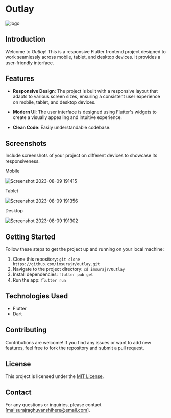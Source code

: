 # Outlay

![logo](https://github.com/Imsurajr/outlay/assets/92632170/a1af1974-bb81-4c0b-8dac-d1e3282ccb9f)


## Introduction

Welcome to *Outlay*! This is a responsive Flutter frontend project designed to work seamlessly across mobile, tablet, and desktop devices. It provides a user-friendly interface.

## Features

- **Responsive Design**: The project is built with a responsive layout that adapts to various screen sizes, ensuring a consistent user experience on mobile, tablet, and desktop devices.

- **Modern UI**: The user interface is designed using Flutter's widgets to create a visually appealing and intuitive experience.

- **Clean Code**: Easily understandable codebase.

## Screenshots

Include screenshots of your project on different devices to showcase its responsiveness.

Mobile            

![Screenshot 2023-08-09 191415](https://github.com/Imsurajr/outlay/assets/92632170/1bc9b1dd-9744-4baa-a5b8-6182b5afe6d9)

Tablet           

![Screenshot 2023-08-09 191356](https://github.com/Imsurajr/outlay/assets/92632170/930889d1-fab7-4fa6-9b09-dfc184f2a6f3)

Desktop

![Screenshot 2023-08-09 191302](https://github.com/Imsurajr/outlay/assets/92632170/eb557901-d167-42a3-90c7-d542d86a41ae)


## Getting Started

Follow these steps to get the project up and running on your local machine:

1. Clone this repository: `git clone https://github.com/imsurajr/outlay.git`
2. Navigate to the project directory: `cd imsurajr/Outlay`
3. Install dependencies: `flutter pub get`
4. Run the app: `flutter run`

## Technologies Used

- Flutter
- Dart

## Contributing

Contributions are welcome! If you find any issues or want to add new features, feel free to fork the repository and submit a pull request.

## License

This project is licensed under the [MIT License](LICENSE).

## Contact

For any questions or inquiries, please contact [mailsurajraghuvanshihere@email.com].


